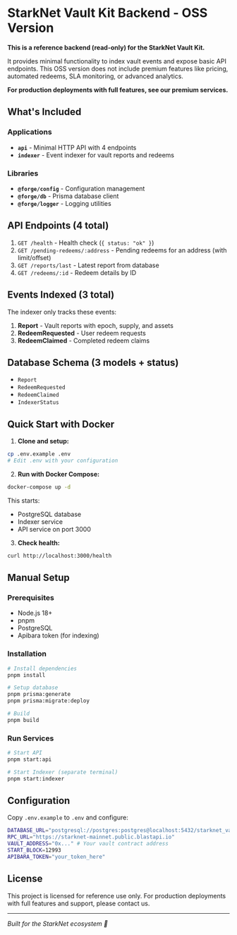 # StarkNet Vault Kit Backend - OSS Version

**This is a reference backend (read-only) for the StarkNet Vault Kit.**

It provides minimal functionality to index vault events and expose basic API endpoints. This OSS version does not include premium features like pricing, automated redeems, SLA monitoring, or advanced analytics.

**For production deployments with full features, see our premium services.**

## What's Included

### Applications

- **`api`** - Minimal HTTP API with 4 endpoints
- **`indexer`** - Event indexer for vault reports and redeems

### Libraries

- **`@forge/config`** - Configuration management
- **`@forge/db`** - Prisma database client
- **`@forge/logger`** - Logging utilities

## API Endpoints (4 total)

1. `GET /health` - Health check (`{ status: "ok" }`)
2. `GET /pending-redeems/:address` - Pending redeems for an address (with limit/offset)
3. `GET /reports/last` - Latest report from database
4. `GET /redeems/:id` - Redeem details by ID

## Events Indexed (3 total)

The indexer only tracks these events:

1. **Report** - Vault reports with epoch, supply, and assets
2. **RedeemRequested** - User redeem requests
3. **RedeemClaimed** - Completed redeem claims

## Database Schema (3 models + status)

- `Report`
- `RedeemRequested`
- `RedeemClaimed`
- `IndexerStatus`

## Quick Start with Docker

1. **Clone and setup:**

```bash
cp .env.example .env
# Edit .env with your configuration
```

2. **Run with Docker Compose:**

```bash
docker-compose up -d
```

This starts:

- PostgreSQL database
- Indexer service
- API service on port 3000

3. **Check health:**

```bash
curl http://localhost:3000/health
```

## Manual Setup

### Prerequisites

- Node.js 18+
- pnpm
- PostgreSQL
- Apibara token (for indexing)

### Installation

```bash
# Install dependencies
pnpm install

# Setup database
pnpm prisma:generate
pnpm prisma:migrate:deploy

# Build
pnpm build
```

### Run Services

```bash
# Start API
pnpm start:api

# Start Indexer (separate terminal)
pnpm start:indexer
```

## Configuration

Copy `.env.example` to `.env` and configure:

```bash
DATABASE_URL="postgresql://postgres:postgres@localhost:5432/starknet_vault_kit"
RPC_URL="https://starknet-mainnet.public.blastapi.io"
VAULT_ADDRESS="0x..." # Your vault contract address
START_BLOCK=12993
APIBARA_TOKEN="your_token_here"
```

## License

This project is licensed for reference use only. For production deployments with full features and support, please contact us.

---

_Built for the StarkNet ecosystem 🚀_
